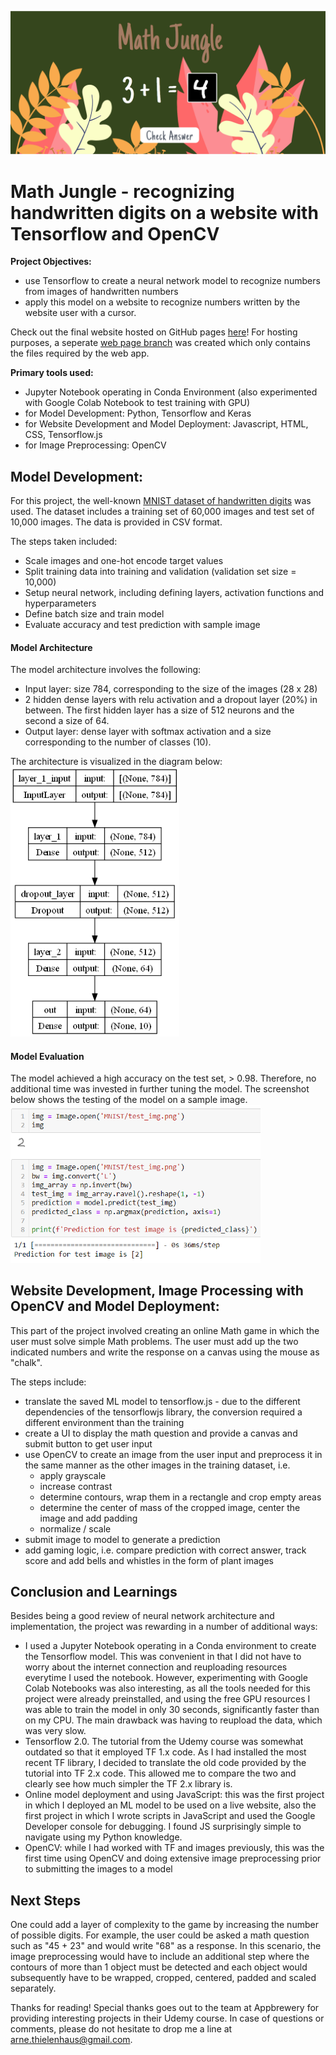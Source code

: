 ![Math Jungle Screenshot](images/mj_screenshot.png)

# Math Jungle - recognizing handwritten digits on a website with Tensorflow and OpenCV
 
__Project Objectives:__
- use Tensorflow to create a neural network model to recognize numbers from images of handwritten numbers
- apply this model on a website to recognize numbers written by the website user with a cursor.

Check out the final website hosted on GitHub pages [here](https://athielenhaus.github.io/Handwriting-Recognition-with-Tensorflow/)! For hosting purposes, a seperate [web page branch](https://github.com/athielenhaus/Handwriting-Recognition-with-Tensorflow/tree/webpage_branch) was created which only contains the files required by the web app. 

__Primary tools used:__
- Jupyter Notebook operating in Conda Environment (also experimented with Google Colab Notebook to test training with GPU)
- for Model Development: Python, Tensorflow and Keras
- for Website Development and Model Deployment: Javascript, HTML, CSS, Tensorflow.js
- for Image Preprocessing: OpenCV

## Model Development:
For this project, the well-known [MNIST dataset of handwritten digits](https://en.wikipedia.org/wiki/MNIST_database) was used. The dataset includes a training set of 60,000 images and test set of 10,000 images. The data is provided in CSV format.

The steps taken included:  
- Scale images and one-hot encode target values
- Split training data into training and validation (validation set size = 10,000)
- Setup neural network, including defining layers, activation functions and hyperparameters
- Define batch size and train model
- Evaluate accuracy and test prediction with sample image

#### Model Architecture  
The model architecture involves the following:  
- Input layer: size 784, corresponding to the size of the images (28 x 28)
- 2 hidden dense layers with relu activation and a dropout layer (20%) in between. The first hidden layer has a size of 512 neurons and the second a size of 64. 
- Output layer: dense layer with softmax activation and a size corresponding to the number of classes (10).

The architecture is visualized in the diagram below:  
<img src="images/model.png" alt="Tensorflow Model" style="width:270px;"/>

#### Model Evaluation  
The model achieved a high accuracy on the test set, > 0.98. Therefore, no additional time was invested in further tuning the model. The screenshot below shows the testing of the model on a sample image.  
<img src="images/prediction.png" alt="Model Prediction" style="width:400px;"/>

## Website Development, Image Processing with OpenCV and Model Deployment:
This part of the project involved creating an online Math game in which the user must solve simple Math problems. The user must add up the two indicated numbers and write the response on a canvas using the mouse as "chalk". 

The steps include:
- translate the saved ML model to tensorflow.js - due to the different dependencies of the tensorflowjs library, the conversion required a different environment than the training
- create a UI to display the math question and provide a canvas and submit button to get user input
- use OpenCV to create an image from the user input and preprocess it in the same manner as the other images in the training dataset, i.e.
  - apply grayscale
  - increase contrast
  - determine contours, wrap them in a rectangle and crop empty areas
  - determine the center of mass of the cropped image, center the image and add padding 
  - normalize / scale
- submit image to model to generate a prediction
- add gaming logic, i.e. compare prediction with correct answer, track score and add bells and whistles in the form of plant images

## Conclusion and Learnings
Besides being a good review of neural network architecture and implementation, the project was rewarding in a number of additional ways:
- I used a Jupyter Notebook operating in a Conda environment to create the Tensorflow model. This was convenient in that I did not have to worry about the internet connection and reuploading resources everytime I used the notebook. However, experimenting with Google Colab Notebooks was also interesting, as all the tools needed for this project were already preinstalled, and using the free GPU resources I was able to train the model in only 30 seconds, significantly faster than on my CPU. The main drawback was having to reupload the data, which was very slow. 
- Tensorflow 2.0. The tutorial from the Udemy course was somewhat outdated so that it employed TF 1.x code. As I had installed the most recent TF library, I decided to translate the old code provided by the tutorial into TF 2.x code. This allowed me to compare the two and clearly see how much simpler the TF 2.x library is.
- Online model deployment and using JavaScript: this was the first project in which I deployed an ML model to be used on a live website, also the first project in which I wrote scripts in JavaScript and used the Google Developer console for debugging. I found JS surprisingly simple to navigate using my Python knowledge.
- OpenCV: while I had worked with TF and images previously, this was the first time using OpenCV and doing extensive image preprocessing prior to submitting the images to a model

## Next Steps
One could add a layer of complexity to the game by increasing the number of possible digits. For example, the user could be asked a math question such as "45 + 23" and would write "68" as a response. In this scenario, the image preprocessing would have to include an additional step where the contours of more than 1 object must be detected and each object would subsequently have to be wrapped, cropped, centered, padded and scaled separately. 

Thanks for reading! Special thanks goes out to the team at Appbrewery for providing interesting projects in their Udemy course. 
In case of questions or comments, please do not hesitate to drop me a line at arne.thielenhaus@gmail.com.

